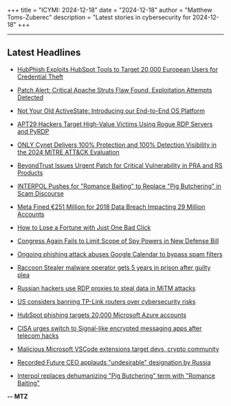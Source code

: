 +++
title = "ICYMI: 2024-12-18"
date = "2024-12-18"
author = "Matthew Toms-Zuberec"
description = "Latest stories in cybersecurity for 2024-12-18"
+++

---------------------------------------------------------------------------
## Latest Headlines
- [HubPhish Exploits HubSpot Tools to Target 20,000 European Users for Credential Theft](https://thehackernews.com/2024/12/hubphish-exploits-hubspot-tools-to.html)

- [Patch Alert: Critical Apache Struts Flaw Found, Exploitation Attempts Detected](https://thehackernews.com/2024/12/patch-alert-critical-apache-struts-flaw.html)

- [Not Your Old ActiveState: Introducing our End-to-End OS Platform](https://thehackernews.com/2024/12/not-your-old-activestate-introducing.html)

- [APT29 Hackers Target High-Value Victims Using Rogue RDP Servers and PyRDP](https://thehackernews.com/2024/12/apt29-hackers-target-high-value-victims.html)

- [ONLY Cynet Delivers 100% Protection and 100% Detection Visibility in the 2024 MITRE ATT&CK Evaluation](https://thehackernews.com/2024/12/only-cynet-delivers-100-protection-and.html)

- [BeyondTrust Issues Urgent Patch for Critical Vulnerability in PRA and RS Products](https://thehackernews.com/2024/12/beyondtrust-issues-urgent-patch-for.html)

- [INTERPOL Pushes for "Romance Baiting" to Replace "Pig Butchering" in Scam Discourse](https://thehackernews.com/2024/12/interpol-pushes-for-romance-baiting-to.html)

- [Meta Fined €251 Million for 2018 Data Breach Impacting 29 Million Accounts](https://thehackernews.com/2024/12/meta-fined-251-million-for-2018-data.html)

- [How to Lose a Fortune with Just One Bad Click](https://krebsonsecurity.com/2024/12/how-to-lose-a-fortune-with-just-one-bad-click/)

- [Congress Again Fails to Limit Scope of Spy Powers in New Defense Bill](https://www.wired.com/story/congress-spy-powers-fisa-ndaa-trump-702/)

- [Ongoing phishing attack abuses Google Calendar to bypass spam filters](https://www.bleepingcomputer.com/news/security/ongoing-phishing-attack-abuses-google-calendar-to-bypass-spam-filters/)

- [Raccoon Stealer malware operator gets 5 years in prison after guilty plea](https://www.bleepingcomputer.com/news/security/raccoon-stealer-malware-operator-gets-5-years-in-prison-after-guilty-plea/)

- [Russian hackers use RDP proxies to steal data in MiTM attacks](https://www.bleepingcomputer.com/news/security/russian-hackers-use-rdp-proxies-to-steal-data-in-mitm-attacks/)

- [US considers banning TP-Link routers over cybersecurity risks](https://www.bleepingcomputer.com/news/security/us-considers-banning-tp-link-routers-over-cybersecurity-risks/)

- [HubSpot phishing targets 20,000 Microsoft Azure accounts](https://www.bleepingcomputer.com/news/security/hubspot-phishing-targets-20-000-microsoft-azure-accounts/)

- [CISA urges switch to Signal-like encrypted messaging apps after telecom hacks](https://www.bleepingcomputer.com/news/security/cisa-urges-switch-to-signal-like-encrypted-messaging-apps-after-telecom-hacks/)

- [Malicious Microsoft VSCode extensions target devs, crypto community](https://www.bleepingcomputer.com/news/security/malicious-microsoft-vscode-extensions-target-devs-crypto-community/)

- [Recorded Future CEO applauds "undesirable" designation by Russia](https://www.bleepingcomputer.com/news/security/recorded-future-ceo-applauds-undesirable-designation-by-russia/)

- [Interpol replaces dehumanizing "Pig Butchering" term with "Romance Baiting"](https://www.bleepingcomputer.com/news/security/interpol-replaces-dehumanizing-pig-butchering-term-with-romance-baiting/)

**-- MTZ**
